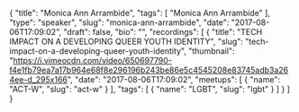 {
  "title": "Monica Ann Arrambide",
  "tags": [
    "Monica Ann Arrambide"
  ],
  "type": "speaker",
  "slug": "monica-ann-arrambide",
  "date": "2017-08-06T17:09:02",
  "draft": false,
  "bio": "",
  "recordings": [
    {
      "title": "TECH IMPACT ON A DEVELOPING QUEER YOUTH IDENTITY",
      "slug": "tech-impact-on-a-developing-queer-youth-identity",
      "thumbnail": "https://i.vimeocdn.com/video/650697790-f4e1fb79ea7a17b964e68f8e296196b243be86e5c4545208e83745adb3a264ee-d_295x166",
      "date": "2017-08-06T17:09:02",
      "meetups": [
        {
          "name": "ACT-W",
          "slug": "act-w"
        }
      ],
      "tags": [
        {
          "name": "LGBT",
          "slug": "lgbt"
        }
      ]
    }
  ]
}